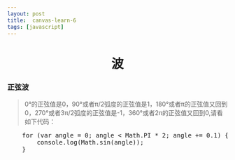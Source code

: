 ```yaml
---
layout: post
title:	canvas-learn-6
tags: [javascript]
---
```


<h1 style="text-align:center;">波</h1>

###  正弦波

> 0°的正弦值是0，90°或者π/2弧度的正弦值是1，180°或者π的正弦值又回到0，270°或者3π/2弧度的正弦值是-1，360°或者2π的正弦值又回到0,请看如下代码：
<pre>
	for (var angle = 0; angle < Math.PI * 2; angle += 0.1) {
		console.log(Math.sin(angle));
	}
</pre>

> 